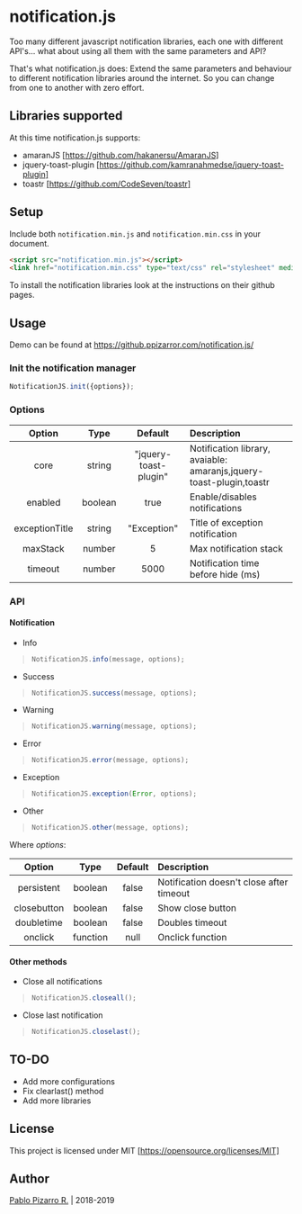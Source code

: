 # notification.js

Too many different javascript notification libraries, each one with different API's... what about using all them with the same parameters and API?

That's what notification.js does: Extend the same parameters and behaviour to different notification libraries around the internet. So you can change from one to another with zero effort.


## Libraries supported

At this time notification.js supports:

- amaranJS                  [https://github.com/hakanersu/AmaranJS]
- jquery-toast-plugin       [https://github.com/kamranahmedse/jquery-toast-plugin]
- toastr                    [https://github.com/CodeSeven/toastr]

## Setup

Include both ``` notification.min.js ``` and ``` notification.min.css ``` in your document.

```html
<script src="notification.min.js"></script>
<link href="notification.min.css" type="text/css" rel="stylesheet" media="screen">
```

To install the notification libraries look at the instructions on their github pages.

## Usage

Demo can be found at https://github.ppizarror.com/notification.js/

### Init the notification manager

```javascript
NotificationJS.init({options});
```

### Options

| Option | Type | Default | Description |
| :-:|:-:|:-:|:--|
| core | string | "jquery-toast-plugin" | Notification library, avaiable: amaranjs,jquery-toast-plugin,toastr |
| enabled | boolean | true | Enable/disables notifications |
| exceptionTitle | string | "Exception" | Title of exception notification |
| maxStack | number | 5 | Max notification stack |
| timeout | number | 5000 | Notification time before hide (ms) |

### API

#### Notification

- Info

>```javascript
>NotificationJS.info(message, options);
>```

- Success

>```javascript
>NotificationJS.success(message, options);
>```

- Warning

>```javascript
>NotificationJS.warning(message, options);
>```

- Error

>```javascript
>NotificationJS.error(message, options);
>```

- Exception

>```javascript
>NotificationJS.exception(Error, options);
>```

- Other

>```javascript
>NotificationJS.other(message, options);
>```

Where *options*:

| Option | Type | Default | Description |
| :-:|:-:|:-:|:--|
| persistent | boolean | false | Notification doesn't close after timeout |
| closebutton | boolean | false | Show close button |
| doubletime | boolean | false | Doubles timeout |
| onclick | function | null | Onclick function |

#### Other methods

- Close all notifications

>```javascript
>NotificationJS.closeall();
>```

- Close last notification

>```javascript
>NotificationJS.closelast();
>```

## TO-DO

- Add more configurations
- Fix clearlast() method
- Add more libraries

## License

This project is licensed under MIT [https://opensource.org/licenses/MIT]

## Author

<a href="https://ppizarror.com" title="ppizarror">Pablo Pizarro R.</a> | 2018-2019
